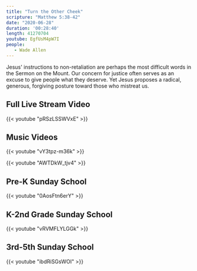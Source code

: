 ```yaml
---
title: "Turn the Other Cheek"
scripture: "Matthew 5:38-42"
date: "2020-06-28"
duration: '00:28:40' 
length: 41270704
youtube: EgfUsM4pW7I
people:
   - Wade Allen
---
```


Jesus' instructions to non-retaliation are perhaps the most difficult words in the Sermon on the Mount. Our concern for justice often serves as an excuse to give people what they deserve. Yet Jesus proposes a radical, generous, forgiving posture toward those who mistreat us.


## Full Live Stream Video

{{< youtube "pRSzLSSWVxE" >}}

## Music Videos

{{< youtube "vY3tpz-m36k" >}}

{{< youtube "AWTDkW_tjv4" >}}

## Pre-K Sunday School

{{< youtube "0AosFtn6erY" >}}

## K-2nd Grade Sunday School

{{< youtube "vRVMFLYLGGk" >}}

## 3rd-5th Sunday School

{{< youtube "ibdRiSGsWOI" >}}


